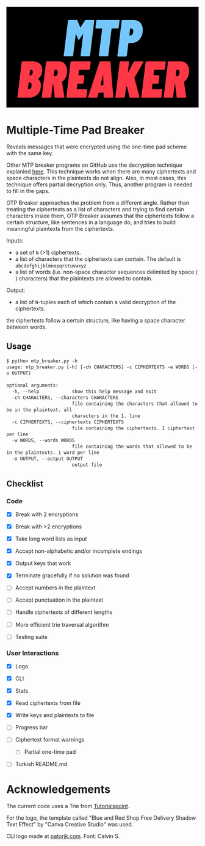 ![MTP Breaker Logo](./mtpbreaker_logo.png "MTP Breaker Logo")

# Multiple-Time Pad Breaker
Reveals messages that were encrypted using the one-time pad scheme with the same key. 

Other MTP breaker programs on GitHub use the decryption technique explanied [here](https://www.thecrowned.org/the-one-time-pad-and-the-many-time-pad-vulnerability). This technique works when there are many ciphertexts and space characters in the plaintexts do not align. Also, in most cases, this technique offers partial decryption only. Thus, another program is needed to fill in the gaps.

OTP Breaker approaches the problem from a different angle. Rather than treating the ciphertexts as a list of characters and trying to find certain characters inside them, OTP Breaker assumes that the ciphertexts follow a certain structure, like sentences in a language do, and tries to build meaningful plaintexts from the ciphertexts.

Inputs:
* a set of `N` (>1) ciphertexts.
* a list of characters that the ciphertexts can contain. The default is `abcdefghijklmnopqrstuvwxyz `.
* a list of words (i.e. non-space character sequences delimited by space (` `) characters) that the plaintexts are allowed to contain.

Output:
* a list of `N`-tuples each of which contain a valid decryption of the ciphertexts.

 the ciphertexts follow a certain structure, like having a space character between words. 


## Usage

```
$ python mtp_breaker.py -h
usage: mtp_breaker.py [-h] [-ch CHARACTERS] -c CIPHERTEXTS -w WORDS [-o OUTPUT]

optional arguments:
  -h, --help            show this help message and exit
  -ch CHARACTERS, --characters CHARACTERS
                        file containing the characters that allowed to be in the plaintext. all
                        characters in the 1. line
  -c CIPHERTEXTS, --ciphertexts CIPHERTEXTS
                        file containing the ciphertexts. 1 ciphertext per line
  -w WORDS, --words WORDS
                        file containing the words that allowed to be in the plaintexts. 1 word per line
  -o OUTPUT, --output OUTPUT
                        output file
```

## Checklist

### Code
- [x] Break with 2 encryptions
- [x] Break with >2 encryptions
- [x] Take long word lists as input
- [x] Accept non-alphabetic and/or incomplete endings
- [x] Output keys that work
- [x] Terminate gracefully if no solution was found
- [ ] Accept numbers in the plaintext
- [ ] Accept punctuation in the plaintext
- [ ] Handle ciphertexts of different lengths
- [ ] More efficient trie traversal algorithm
- [ ] Testing suite


### User Interactions
- [x] Logo
- [x] CLI
- [x] Stats
- [x] Read ciphertexts from file
- [x] Write keys and plaintexts to file
- [ ] Progress bar
- [ ] Ciphertext format warnings
    - [ ] Partial one-time pad
- [ ] Turkish README.md


# Acknowledgements
The current code uses a Trie from [Tutorialspoint](https://www.tutorialspoint.com/implement-trie-prefix-tree-in-python).

For the logo, the template called "Blue and Red Shop Free Delivery Shadow Text Effect" by "Canva Creative Studio" was used.

CLI logo made at [patorjk.com](http://www.patorjk.com/software/taag/). Font: Calvin S.
